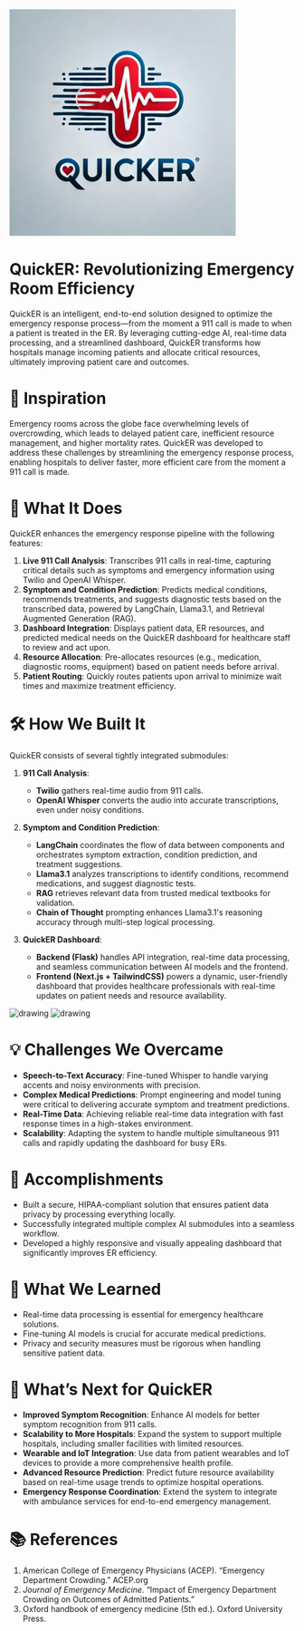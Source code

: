 <img src="logo.jpeg" alt="drawing" height="400"/>

# QuickER: Revolutionizing Emergency Room Efficiency

QuickER is an intelligent, end-to-end solution designed to optimize the emergency response process—from the moment a 911 call is made to when a patient is treated in the ER. By leveraging cutting-edge AI, real-time data processing, and a streamlined dashboard, QuickER transforms how hospitals manage incoming patients and allocate critical resources, ultimately improving patient care and outcomes.

# 🚀 Inspiration

Emergency rooms across the globe face overwhelming levels of overcrowding, which leads to delayed patient care, inefficient resource management, and higher mortality rates. QuickER was developed to address these challenges by streamlining the emergency response process, enabling hospitals to deliver faster, more efficient care from the moment a 911 call is made.

# 🌟 What It Does

QuickER enhances the emergency response pipeline with the following features:

1. **Live 911 Call Analysis**: Transcribes 911 calls in real-time, capturing critical details such as symptoms and emergency information using Twilio and OpenAI Whisper.
2. **Symptom and Condition Prediction**: Predicts medical conditions, recommends treatments, and suggests diagnostic tests based on the transcribed data, powered by LangChain, Llama3.1, and Retrieval Augmented Generation (RAG).
3. **Dashboard Integration**: Displays patient data, ER resources, and predicted medical needs on the QuickER dashboard for healthcare staff to review and act upon.
4. **Resource Allocation**: Pre-allocates resources (e.g., medication, diagnostic rooms, equipment) based on patient needs before arrival.
5. **Patient Routing**: Quickly routes patients upon arrival to minimize wait times and maximize treatment efficiency.

# 🛠️ How We Built It

QuickER consists of several tightly integrated submodules:

1. **911 Call Analysis**:
   - **Twilio** gathers real-time audio from 911 calls.
   - **OpenAI Whisper** converts the audio into accurate transcriptions, even under noisy conditions.
   
2. **Symptom and Condition Prediction**:
   - **LangChain** coordinates the flow of data between components and orchestrates symptom extraction, condition prediction, and treatment suggestions.
   - **Llama3.1** analyzes transcriptions to identify conditions, recommend medications, and suggest diagnostic tests.
   - **RAG** retrieves relevant data from trusted medical textbooks for validation.
   - **Chain of Thought** prompting enhances Llama3.1's reasoning accuracy through multi-step logical processing.
   
3. **QuickER Dashboard**:
   - **Backend (Flask)** handles API integration, real-time data processing, and seamless communication between AI models and the frontend.
   - **Frontend (Next.js + TailwindCSS)** powers a dynamic, user-friendly dashboard that provides healthcare professionals with real-time updates on patient needs and resource availability.
<img src="https://d112y698adiu2z.cloudfront.net/photos/production/software_photos/003/046/430/datas/original.png" alt="drawing" height="400"/>
<img src="https://d112y698adiu2z.cloudfront.net/photos/production/software_photos/003/046/599/datas/gallery.jpg" alt="drawing" height="400"/>

# 💡 Challenges We Overcame

- **Speech-to-Text Accuracy**: Fine-tuned Whisper to handle varying accents and noisy environments with precision.
- **Complex Medical Predictions**: Prompt engineering and model tuning were critical to delivering accurate symptom and treatment predictions.
- **Real-Time Data**: Achieving reliable real-time data integration with fast response times in a high-stakes environment.
- **Scalability**: Adapting the system to handle multiple simultaneous 911 calls and rapidly updating the dashboard for busy ERs.

# 🎉 Accomplishments

- Built a secure, HIPAA-compliant solution that ensures patient data privacy by processing everything locally.
- Successfully integrated multiple complex AI submodules into a seamless workflow.
- Developed a highly responsive and visually appealing dashboard that significantly improves ER efficiency.

# 🧠 What We Learned

- Real-time data processing is essential for emergency healthcare solutions.
- Fine-tuning AI models is crucial for accurate medical predictions.
- Privacy and security measures must be rigorous when handling sensitive patient data.

# 🔮 What’s Next for QuickER

- **Improved Symptom Recognition**: Enhance AI models for better symptom recognition from 911 calls.
- **Scalability to More Hospitals**: Expand the system to support multiple hospitals, including smaller facilities with limited resources.
- **Wearable and IoT Integration**: Use data from patient wearables and IoT devices to provide a more comprehensive health profile.
- **Advanced Resource Prediction**: Predict future resource availability based on real-time usage trends to optimize hospital operations.
- **Emergency Response Coordination**: Extend the system to integrate with ambulance services for end-to-end emergency management.

# 📚 References

1. American College of Emergency Physicians (ACEP). “Emergency Department Crowding.” ACEP.org  
2. *Journal of Emergency Medicine.* “Impact of Emergency Department Crowding on Outcomes of Admitted Patients.”
3. Oxford handbook of emergency medicine (5th ed.). Oxford University Press.
